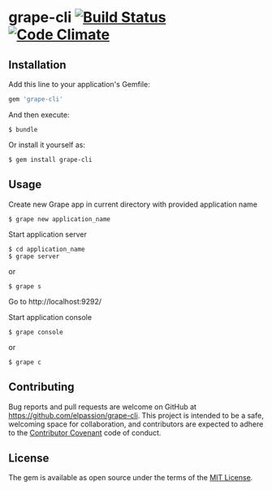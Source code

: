 # grape-cli [![Build Status](https://travis-ci.org/elpassion/grape-cli.svg?branch=master)](https://travis-ci.org/elpassion/grape-cli) [![Code Climate](https://codeclimate.com/github/elpassion/grape-cli/badges/gpa.svg)](https://codeclimate.com/github/elpassion/grape-cli)

## Installation

Add this line to your application's Gemfile:

```ruby
gem 'grape-cli'
```

And then execute:

    $ bundle

Or install it yourself as:

    $ gem install grape-cli

## Usage
Create new Grape app in current directory with provided application name

    $ grape new application_name
    
Start application server

    $ cd application_name
    $ grape server
or 

    $ grape s
Go to http://localhost:9292/

Start application console

    $ grape console
or 

    $ grape c


## Contributing

Bug reports and pull requests are welcome on GitHub at https://github.com/elpassion/grape-cli. This project is intended to be a safe, welcoming space for collaboration, and contributors are expected to adhere to the [Contributor Covenant](contributor-covenant.org) code of conduct.


## License

The gem is available as open source under the terms of the [MIT License](http://opensource.org/licenses/MIT).

